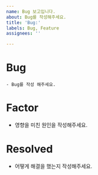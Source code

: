 ```yaml
---
name: Bug 보고입니다.
about: Bug를 작성해주세요.
title: 'Bug:'
labels: Bug, Feature
assignees: ''

---
```


# Bug
```
- Bug를 작성 해주세요.
```

# Factor
- 영향을 미친 원인을 작성해주세요.

# Resolved
- 어떻게 해결을 했는지 작성해주세요.
